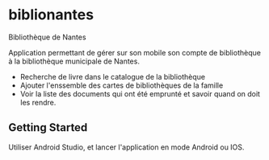 # biblionantes

Bibliothèque de Nantes

Application permettant de gérer sur son mobile son compte de bibliothèque à la bibliothèque municipale de Nantes.

- Recherche de livre dans le catalogue de la bibliothèque
- Ajouter l'enssemble des cartes de bibliothèques de la famille
- Voir la liste des documents qui ont été emprunté et savoir quand on doit les rendre.

## Getting Started

Utiliser Android Studio, et lancer l'application en mode Android ou IOS.

